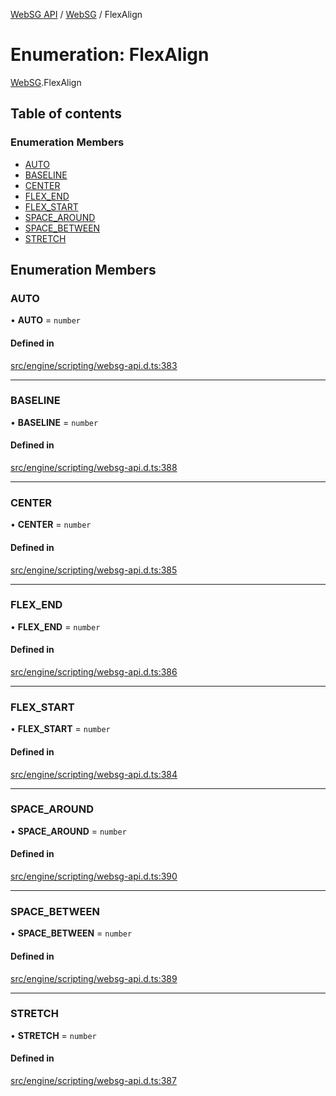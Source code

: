 [WebSG API](../README.md) / [WebSG](../modules/WebSG.md) / FlexAlign

# Enumeration: FlexAlign

[WebSG](../modules/WebSG.md).FlexAlign

## Table of contents

### Enumeration Members

- [AUTO](WebSG.FlexAlign.md#auto)
- [BASELINE](WebSG.FlexAlign.md#baseline)
- [CENTER](WebSG.FlexAlign.md#center)
- [FLEX\_END](WebSG.FlexAlign.md#flex_end)
- [FLEX\_START](WebSG.FlexAlign.md#flex_start)
- [SPACE\_AROUND](WebSG.FlexAlign.md#space_around)
- [SPACE\_BETWEEN](WebSG.FlexAlign.md#space_between)
- [STRETCH](WebSG.FlexAlign.md#stretch)

## Enumeration Members

### AUTO

• **AUTO** = `number`

#### Defined in

[src/engine/scripting/websg-api.d.ts:383](https://github.com/thirdroom/thirdroom/blob/c8b57e0e/src/engine/scripting/websg-api.d.ts#L383)

___

### BASELINE

• **BASELINE** = `number`

#### Defined in

[src/engine/scripting/websg-api.d.ts:388](https://github.com/thirdroom/thirdroom/blob/c8b57e0e/src/engine/scripting/websg-api.d.ts#L388)

___

### CENTER

• **CENTER** = `number`

#### Defined in

[src/engine/scripting/websg-api.d.ts:385](https://github.com/thirdroom/thirdroom/blob/c8b57e0e/src/engine/scripting/websg-api.d.ts#L385)

___

### FLEX\_END

• **FLEX\_END** = `number`

#### Defined in

[src/engine/scripting/websg-api.d.ts:386](https://github.com/thirdroom/thirdroom/blob/c8b57e0e/src/engine/scripting/websg-api.d.ts#L386)

___

### FLEX\_START

• **FLEX\_START** = `number`

#### Defined in

[src/engine/scripting/websg-api.d.ts:384](https://github.com/thirdroom/thirdroom/blob/c8b57e0e/src/engine/scripting/websg-api.d.ts#L384)

___

### SPACE\_AROUND

• **SPACE\_AROUND** = `number`

#### Defined in

[src/engine/scripting/websg-api.d.ts:390](https://github.com/thirdroom/thirdroom/blob/c8b57e0e/src/engine/scripting/websg-api.d.ts#L390)

___

### SPACE\_BETWEEN

• **SPACE\_BETWEEN** = `number`

#### Defined in

[src/engine/scripting/websg-api.d.ts:389](https://github.com/thirdroom/thirdroom/blob/c8b57e0e/src/engine/scripting/websg-api.d.ts#L389)

___

### STRETCH

• **STRETCH** = `number`

#### Defined in

[src/engine/scripting/websg-api.d.ts:387](https://github.com/thirdroom/thirdroom/blob/c8b57e0e/src/engine/scripting/websg-api.d.ts#L387)
